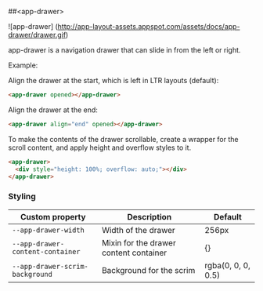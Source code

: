 ##&lt;app-drawer&gt;

![app-drawer] (http://app-layout-assets.appspot.com/assets/docs/app-drawer/drawer.gif)

app-drawer is a navigation drawer that can slide in from the left or right.

Example:

Align the drawer at the start, which is left in LTR layouts (default):

```html
<app-drawer opened></app-drawer>
```

Align the drawer at the end:

```html
<app-drawer align="end" opened></app-drawer>
```

To make the contents of the drawer scrollable, create a wrapper for the scroll content, and apply height and overflow styles to it.

```html
<app-drawer>
  <div style="height: 100%; overflow: auto;"></div>
</app-drawer>
```

### Styling

| Custom property | Description | Default |
| --- | --- | --- |
| `--app-drawer-width` | Width of the drawer | 256px |
| `--app-drawer-content-container` | Mixin for the drawer content container | {} |
| `--app-drawer-scrim-background` | Background for the scrim | rgba(0, 0, 0, 0.5) |
